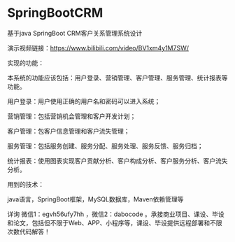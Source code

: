 # SpringBootCRM
基于java SpringBoot CRM客户关系管理系统设计

演示视频链接：https://www.bilibili.com/video/BV1xm4y1M7SW/

实现的功能：

本系统的功能应该包括：用户登录、营销管理、客户管理、服务管理、统计报表等功能。

用户登录：用户使用正确的用户名和密码可以进入系统；

营销管理：包括营销机会管理和客户开发计划；

客户管理：包客户信息管理和客户流失管理；

服务管理：包括服务创建、服务分配、服务处理、服务反馈、服务归档；

统计报表：使用图表实现客户贡献分析、客户构成分析、客户服务分析、客户流失分析。

用到的技术：

java语言，SpringBoot框架，MySQL数据库，Maven依赖管理等

详询 微信1：egvh56ufy7hh ，微信2：dabocode 。承接商业项目、课设、毕设和论文，包括但不限于Web、APP、小程序等，课设、毕设提供远程部署和不限次数代码解答！
